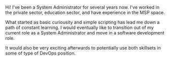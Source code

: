 Hi! I've been a System Administrator for several years now. I've worked in the private sector, education sector, and have experience in the MSP space. 

What started as basic curiousity and simple scripting has lead me down a path of constant learning. I would eventually like to transition out of my current role as a System Administrator
 and move in a software development role. 
 
It would also be very exciting afterwards to potentially use both skillsets in some of type of DevOps position.


<!---
RiggsWebDev/RiggsWebDev is a ✨ special ✨ repository because its `README.md` (this file) appears on your GitHub profile.
You can click the Preview link to take a look at your changes.
--->
